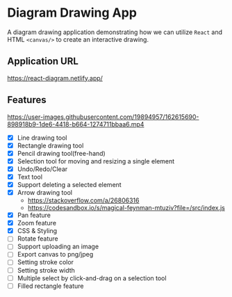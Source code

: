 # Diagram Drawing App

A diagram drawing application demonstrating how we can utilize `React` and HTML `<canvas/>` to create an interactive drawing.

## Application URL

https://react-diagram.netlify.app/

## Features

https://user-images.githubusercontent.com/19894957/162615690-898918b9-1de6-4418-b664-1274711bbaa6.mp4

- [x] Line drawing tool
- [x] Rectangle drawing tool
- [x] Pencil drawing tool(free-hand)
- [x] Selection tool for moving and resizing a single element
- [x] Undo/Redo/Clear
- [x] Text tool
- [x] Support deleting a selected element
- [x] Arrow drawing tool
  - https://stackoverflow.com/a/26806316
  - https://codesandbox.io/s/magical-feynman-mtuziv?file=/src/index.js
- [x] Pan feature
- [x] Zoom feature
- [x] CSS & Styling
- [ ] Rotate feature
- [ ] Support uploading an image
- [ ] Export canvas to png/jpeg
- [ ] Setting stroke color
- [ ] Setting stroke width
- [ ] Multiple select by click-and-drag on a selection tool
- [ ] Filled rectangle feature
